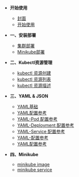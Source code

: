 <!-- docs/_sidebar.md -->

- **开始使用**

    - [封面](/)
    - [开始使用](guide.md)

- **一、安装部署**

    - [集群部署](doc/登录.md "登录")
    - [Minikube部署](doc/minikube-basic.md "Minikube基本使用")
  
- **二、Kubectl资源管理**

    - [kubectl 资源创建](doc/kubectl-create.md "资源创建")
    - [kubectl 资源列表](doc/kubectl-get.md "获取资源信息")
    - [kubectl 资源描述](doc/kubectl-describe.md "获取资源描述")

- **三、YAML & JSON**

  - [YAML基础](doc/yaml-basic.md "YAML基础")
  - [YAML配置参考](doc/yaml-reference.md "YAML配置参考")
  - [YAML-Pod 配置参考](doc/yaml-pod.md "YAML Pod 配置参考")
  - [YAML-Deployment 配置参考](doc/yaml-deploy.md "YAML Deployment 配置参考")
  - [YAML-Service 配置参考](doc/yaml-svc.md "YAML Service 配置参考")
  - [YAML-配置参考](doc/yaml-reference.md "YAML配置参考")
  - [YAML配置参考](doc/yaml-reference.md "YAML配置参考")
  
- **四、Minikube**

  - [minikube image](doc/minikube-image.md "镜像管理")
  - [minikube service](doc/minikube-service.md "网络转发")




